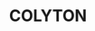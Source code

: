 ---
lastmod: '2025-04-06T06:05:20+00:00'
latitude: -33.763976
layout: suburb
longitude: 150.780073
postcode: '2760'
state: NSW
title: COLYTON
url: /nsw/colyton/
---